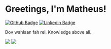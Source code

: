# Greetings, I'm Matheus! 
[![Github Badge](https://img.shields.io/badge/-Github-000?style=flat-square&logo=Github&logoColor=white&link=https://github.com/matheusluizn)](https://github.com/matheusluizn)
[![Linkedin Badge](https://img.shields.io/badge/-LinkedIn-blue?style=flat-square&logo=Linkedin&logoColor=white&link=https://www.linkedin.com/in/matheusluizn/)](https://www.linkedin.com/in/matheusluizn/)

Dov wahlaan fah rel. Knowledge above all.


<img src="https://github-readme-stats.vercel.app/api?username=matheusluizn&show_icons=true&theme=midnight-purple">

<img src="https://github-readme-stats.vercel.app/api/top-langs/?username=matheusluizn&layout=compact&theme=midnight-purple">





